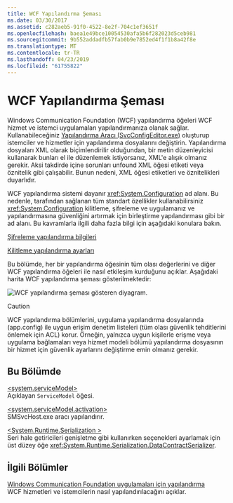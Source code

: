 ```yaml
---
title: WCF Yapılandırma Şeması
ms.date: 03/30/2017
ms.assetid: c282aeb5-91f0-4522-8e2f-704c1ef3651f
ms.openlocfilehash: baea1e49bce10054530afa5b6f282023d5ceb981
ms.sourcegitcommit: 9b552addadfb57fab0b9e7852ed4f1f1b8a42f8e
ms.translationtype: MT
ms.contentlocale: tr-TR
ms.lasthandoff: 04/23/2019
ms.locfileid: "61755822"
---
```

# <a name="wcf-configuration-schema"></a>WCF Yapılandırma Şeması
Windows Communication Foundation (WCF) yapılandırma öğeleri WCF hizmet ve istemci uygulamaları yapılandırmanıza olanak sağlar. Kullanabileceğiniz [Yapılandırma Aracı (SvcConfigEditor.exe)](../../../../../docs/framework/wcf/configuration-editor-tool-svcconfigeditor-exe.md) oluşturup istemciler ve hizmetler için yapılandırma dosyalarını değiştirin. Yapılandırma dosyaları XML olarak biçimlendirilir olduğundan, bir metin düzenleyicisi kullanarak bunları el ile düzenlemek istiyorsanız, XML'e alışık olmanız gerekir. Aksi takdirde içine sorunları unfound XML öğesi etiketi veya öznitelik gibi çalışabilir. Bunun nedeni, XML öğesi etiketleri ve öznitelikleri duyarlıdır.  
  
 WCF yapılandırma sistemi dayanır <xref:System.Configuration> ad alanı. Bu nedenle, tarafından sağlanan tüm standart özellikler kullanabilirsiniz <xref:System.Configuration> kilitleme, şifreleme ve uygulamanız ve yapılandırmasına güvenliğini artırmak için birleştirme yapılandırması gibi bir ad alanı. Bu kavramlarla ilgili daha fazla bilgi için aşağıdaki konulara bakın.  
  
 [Şifreleme yapılandırma bilgileri](https://go.microsoft.com/fwlink/?LinkId=95337)  
  
 [Kilitleme yapılandırma ayarları](https://go.microsoft.com/fwlink/?LinkId=95338)  
  
 Bu bölümde, her bir yapılandırma öğesinin tüm olası değerlerini ve diğer WCF yapılandırma öğeleri ile nasıl etkileşim kurduğunu açıklar. Aşağıdaki harita WCF yapılandırma şeması gösterilmektedir:  
  
 ![WCF yapılandırma şeması gösteren diyagram.](./media/index/windows-communication-foundation-configuration-schema.gif)  
  
> [!CAUTION]
>  WCF yapılandırma bölümlerini, uygulama yapılandırma dosyalarında (app.config) ile uygun erişim denetim listeleri (tüm olası güvenlik tehditlerini önlemek için ACL) korur.  Örneğin, yalnızca uygun kişilerle erişme veya uygulama bağlamaları veya hizmet modeli bölümü yapılandırma dosyasının bir hizmet için güvenlik ayarlarını değiştirme emin olmanız gerekir.  
  
## <a name="in-this-section"></a>Bu Bölümde  
 [\<system.serviceModel>](../../../../../docs/framework/configure-apps/file-schema/wcf/system-servicemodel.md)  
 Açıklayan `ServiceModel` öğesi.  
  
 [\<system.serviceModel.activation>](../../../../../docs/framework/configure-apps/file-schema/wcf/system-servicemodel-activation.md)  
 SMSvcHost.exe aracı yapılandırır.  
  
 [\<System.Runtime.Serialization >](../../../../../docs/framework/configure-apps/file-schema/wcf/system-runtime-serialization.md)  
 Seri hale getiricileri genişletme gibi kullanırken seçenekleri ayarlamak için üst düzey öğe <xref:System.Runtime.Serialization.DataContractSerializer>.  
  
## <a name="related-sections"></a>İlgili Bölümler  
 [Windows Communication Foundation uygulamaları için yapılandırma](../../../wcf/configuring-services.md)  
 WCF hizmetleri ve istemcilerin nasıl yapılandırılacağını açıklar.
